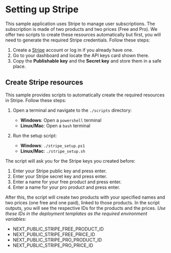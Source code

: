 # Setting up Stripe

This sample application uses Stripe to manage user subscriptions. The subscription is made of two products and two prices (Free and Pro). We offer two scripts to create these resources automatically but first, you will need to generate the required Stripe credentials. Follow these steps:

1. Create a [Stripe](https://stripe.com/) account or log in if you already have one.
2. Go to your dashboard and locate the API keys card shown there.
3. Copy the **Publishable key** and the **Secret key** and store them in a safe place.

## Create Stripe resources

This sample provides scripts to automatically create the required resources in Stripe. Follow these steps:

1. Open a terminal and navigate to the `./scripts` directory:
   - **Windows**: Open a `powershell` terminal
   - **Linux/Mac**: Open a `bash` terminal

   

2. Run the setup script:
   - **Windows**: `./stripe_setup.ps1`
   - **Linux/Mac**: `./stripe_setup.sh`

The script will ask you for the Stripe keys you created before:

1. Enter your Stripe public key and press enter.
2. Enter your Stripe secret key and press enter.
3. Enter a name for your free product and press enter.
4. Enter a name for your pro product and press enter.

After this, the script will create two products with your specified names and two prices (one free and one paid), linked to those products.
In the script outputs, you will see the respective IDs for the products and the prices. _Use these IDs in the deployment templates as the required environment variables_:

- NEXT_PUBLIC_STRIPE_FREE_PRODUCT_ID
- NEXT_PUBLIC_STRIPE_FREE_PRICE_ID
- NEXT_PUBLIC_STRIPE_PRO_PRODUCT_ID
- NEXT_PUBLIC_STRIPE_PRO_PRICE_ID
